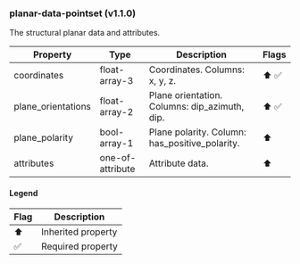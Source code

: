 ### planar-data-pointset (v1.1.0)
The structural planar data and attributes.

| Property | Type | Description | Flags |
|---|---|---|---|
| coordinates | float-array-3 | Coordinates. Columns: x, y, z. | ⬆️ ✅ |
| plane_orientations | float-array-2 | Plane orientation. Columns: dip_azimuth, dip. | ⬆️ ✅ |
| plane_polarity | bool-array-1 | Plane polarity. Column: has_positive_polarity. | ⬆️ |
| attributes | one-of-attribute | Attribute data. | ⬆️ |


#### Legend

| Flag | Description |
| --- | --- |
| ⬆️ | Inherited property |
| ✅ | Required property |

